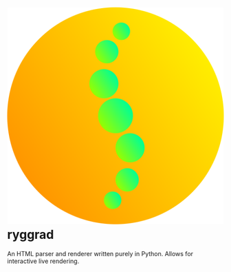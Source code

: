 # ![\[ryggrad logo\]](art/ryggrad-icon.svg) ryggrad
An HTML parser and renderer written purely in Python. Allows for interactive live rendering. 
